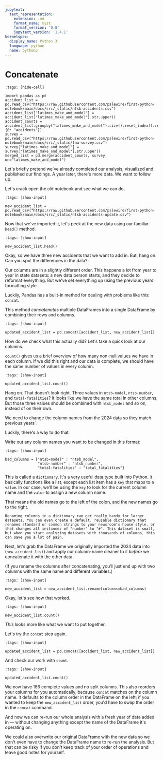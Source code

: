```yaml
---
jupytext:
  text_representation:
    extension: .md
    format_name: myst
    format_version: '0.8'
    jupytext_version: '1.4.1'
kernelspec:
  display_name: Python 3
  language: python
  name: python3
---
```


# Concatenate

```{code-cell}
:tags: [hide-cell]

import pandas as pd
accident_list = pd.read_csv("https://raw.githubusercontent.com/palewire/first-python-notebook/main/docs/src/_static/ntsb-accidents.csv")
accident_list["latimes_make_and_model"] = accident_list["latimes_make_and_model"].str.upper()
accident_counts = accident_list.groupby("latimes_make_and_model").size().reset_index().rename(columns={0: "accidents"})
survey = pd.read_csv("https://raw.githubusercontent.com/palewire/first-python-notebook/main/docs/src/_static/faa-survey.csv")
survey["latimes_make_and_model"] = survey["latimes_make_and_model"].str.upper()
merged_list = pd.merge(accident_counts, survey, on="latimes_make_and_model")
```

Let's briefly pretend we've already completed our analysis, visualized and published our findings. A year later, there's more data. We want to follow up.

Let's crack open the old notebook and see what we can do.

```{code-cell}
:tags: [show-input]

new_accident_list = pd.read_csv("https://raw.githubusercontent.com/palewire/first-python-notebook/main/docs/src/_static/ntsb-accidents-update.csv")
```

Now that we've imported it, let's peek at the new data using our familiar `head()` method.

```{code-cell}
:tags: [show-input]

new_accident_list.head()
```

Okay, so we have three new accidents that we want to add in. But, hang on. Can you spot the differences in the data?

Our columns are in a slightly different order. This happens a lot from year to year in state datasets: a new data person starts, and they decide to reformat everything. But we've set everything up using the previous years' formatting style.

Luckily, Pandas has a built-in method for dealing with problems like this: `concat`. 

This method *concatenates* multiple DataFrames into a single DataFrame by combining their rows and columns.

```{code-cell}
:tags: [show-input]

updated_accident_list = pd.concat([accident_list, new_accident_list])
```

How do we check what this actually did? Let's take a quick look at our columns.

`count()` gives us a brief overview of how many non-null values we have in each column. If we did this right and our data is complete, we should have the same number of values in every column.

```{code-cell}
:tags: [show-input]

updated_accident_list.count()
```

Hang on. That doesn't look right. Three values in `ntsb-model`, `ntsb-number`, and `total-fatalities`? It looks like we have the same total in other columns. But those three values should be combined with `ntsb_model` and so on, instead of on their own.

We need to change the column names from the 2024 data so they match previous years'. 

Luckily, there's a way to do that. 

Write out any column names you want to be changed in this format: 

```{code-cell}
:tags: [show-input]

bad_columns = {"ntsb-model" : "ntsb_model",
               "ntsb-number" : "ntsb_number",
               "total-fatalities" : "total_fatalities"}
```

This is called a `dictionary`. It's a [very useful data type](https://docs.python.org/3/tutorial/datastructures.html#dictionaries) built into Python. It basically functions like a list, except each list item has a `key` that maps to a `value`. In our case, we'll be using the `key` to look for the current column name and the `value` to assign a new column name. 

That means the old names go to the left of the colon, and the new names go to the right. 

```{note}
Renaming columns in a dictionary can get really handy for larger datasets. You can even create a default, reusable dictionary that renames standard or common strings to your newsroom's house style, or that changes all instances of "number" to "#". This dataset is small, but when you start analyzing datasets with thousands of columns, this can save you a lot of pain.
```

Next, let's grab the DataFrame we originally imported the 2024 data into (`new_accident_list`) and apply our column-name cleaner to it *before* we concatenate it with the other data.

(If you rename the columns after concatenating, you'll just end up with two columns with the same name and different variables.)

```{code-cell}
:tags: [show-input]

new_accident_list = new_accident_list.rename(columns=bad_columns)
```

Okay, let's see how that worked.

```{code-cell}
:tags: [show-input]

new_accident_list.count()
```
*This* looks more like what we want to put together. 

Let's try the `concat` step again.

```{code-cell}
:tags: [show-input]

updated_accident_list = pd.concat([accident_list, new_accident_list])
```

And check our work with `count`.

```{code-cell}
:tags: [show-input]

updated_accident_list.count()
```

We now have 166 complete values and no split columns. This also reorders your columns for you automatically, because `concat` matches on the column name. It defaults to the column order in the DataFrame on the left; if you wanted to keep the `new_accident_list` order, you'd have to swap the order in the `concat` command.

And now we can re-run our whole analysis with a fresh year of data added in — without changing anything except the name of the DataFrame it's operating on. 

We could also overwrite our original DataFrame with the new data so we don't even have to change the DataFrame name to re-run the analysis. But that can be risky if you don't keep track of your order of operations and leave good notes for yourself.
